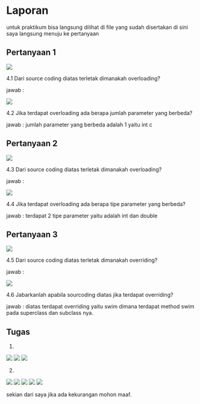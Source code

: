 # Laporan

untuk praktikum bisa langsung dilihat di file yang sudah disertakan di sini saya langsung menuju ke pertanyaan

## Pertanyaan 1

<img src="gambar/s1.png">

4.1 Dari source coding diatas terletak dimanakah overloading?

jawab : 

<img src="gambar/s1j.png">

4.2 Jika terdapat overloading ada berapa jumlah parameter yang berbeda?

jawab : jumlah parameter yang berbeda adalah 1 yaitu int c

## Pertanyaan 2

<img src="gambar/s2.png">

4.3 Dari source coding diatas terletak dimanakah overloading?

jawab : 

<img src="gambar/s2j.png">

4.4 Jika terdapat overloading ada berapa tipe parameter yang berbeda?

jawab : terdapat 2 tipe parameter yaitu adalah int dan double

## Pertanyaan 3

<img src="gambar/s3.png">

4.5 Dari source coding diatas terletak dimanakah overriding?

jawab : 

<img src="gambar/s3j.png">

4.6 Jabarkanlah apabila sourcoding diatas jika terdapat overriding?

jawab : diatas terdapat overriding yaitu swim dimana terdapat method swim pada superclass dan subclass nya.

## Tugas

1) 

<img src="gambar/t1a.png">

<img src="gambar/t1b.png">

<img src="gambar/t1c.png">

2) 

<img src="gambar/t2a.png">

<img src="gambar/t2b.png">

<img src="gambar/t2c.png">

<img src="gambar/t2d.png">

<img src="gambar/t2e.png">

sekian dari saya jika ada kekurangan mohon maaf.